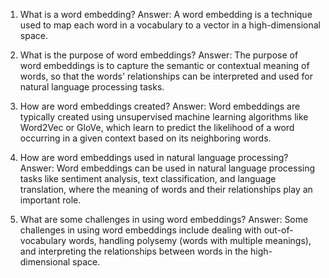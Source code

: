 1. What is a word embedding?
Answer: A word embedding is a technique used to map each word in a vocabulary to a vector in a high-dimensional space.

2. What is the purpose of word embeddings?
Answer: The purpose of word embeddings is to capture the semantic or contextual meaning of words, so that the words' relationships can be interpreted and used for natural language processing tasks.

3. How are word embeddings created?
Answer: Word embeddings are typically created using unsupervised machine learning algorithms like Word2Vec or GloVe, which learn to predict the likelihood of a word occurring in a given context based on its neighboring words.

4. How are word embeddings used in natural language processing?
Answer: Word embeddings can be used in natural language processing tasks like sentiment analysis, text classification, and language translation, where the meaning of words and their relationships play an important role.

5. What are some challenges in using word embeddings?
Answer: Some challenges in using word embeddings include dealing with out-of-vocabulary words, handling polysemy (words with multiple meanings), and interpreting the relationships between words in the high-dimensional space.